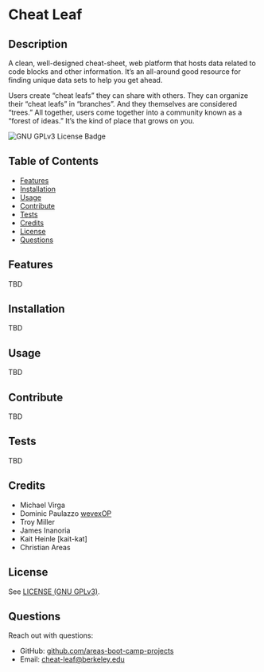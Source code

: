 # Cheat Leaf
## Description
A clean, well-designed cheat-sheet, web platform that hosts data related to code blocks and other information. It’s an all-around good resource for finding unique data sets to help you get ahead.

Users create “cheat leafs” they can share with others. They can organize their “cheat leafs” in “branches”. And they themselves are considered “trees.” All together, users come together into a community known as a “forest of ideas.” It’s the kind of place that grows on you.

<!-- if appropriate, add a screenshot ![image-alt](image-url) -->

![GNU GPLv3 License Badge](https://img.shields.io/github/license/areas-boot-camp-projects/cheat-leaf)


## Table of Contents
- [Features](#features)
- [Installation](#installation)
- [Usage](#usage)
- [Contribute](#contribute)
- [Tests](#tests)
- [Credits](#credits)
- [License](#license)
- [Questions](#questions)


## Features
TBD


## Installation
TBD


## Usage
TBD


## Contribute
TBD


## Tests
TBD


## Credits
- Michael Virga
- Dominic Paulazzo [wevexOP](https://github.com/wevexOP)
- Troy Miller
- James Inanoria
- Kait Heinle [kait-kat]
- Christian Areas


## License
See [LICENSE (GNU GPLv3)](./LICENSE).


## Questions
Reach out with questions:

- GitHub: [github.com/areas-boot-camp-projects](https://github.com/areas-boot-camp-projects)
- Email: [cheat-leaf@berkeley.edu](#)
